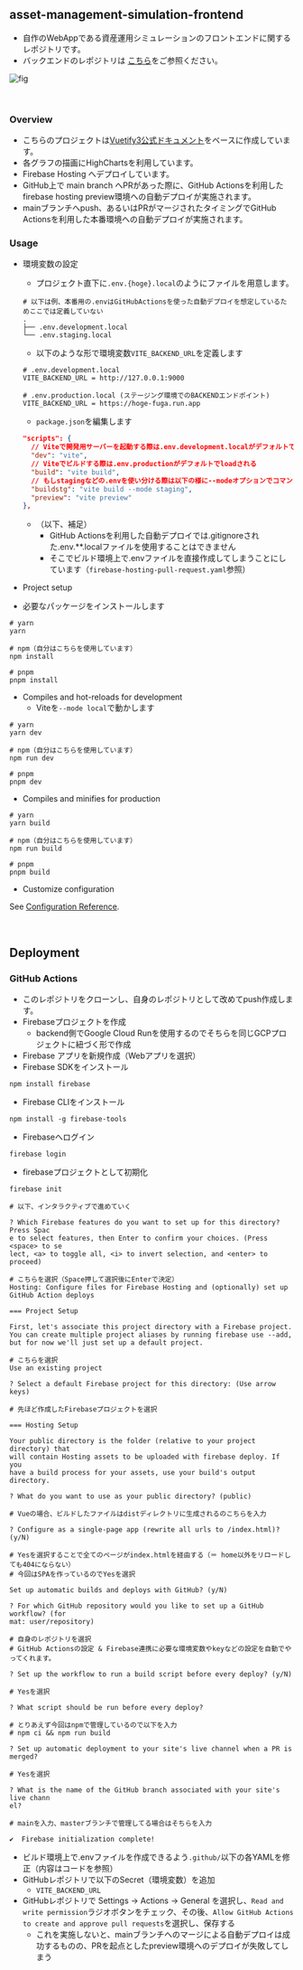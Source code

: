 ## asset-management-simulation-frontend

- 自作のWebAppである資産運用シミュレーションのフロントエンドに関するレポジトリです。
- バックエンドのレポジトリは [こちら](https://github.com/spider-man-tm/asset-management-simulation-backend)をご参照ください。

![fig](architect.png)

<br />

### Overview
- こちらのプロジェクトは[Vuetify3公式ドキュメント](https://vuetifyjs.com/en/getting-started/installation/)をベースに作成しています。
- 各グラフの描画にHighChartsを利用しています。
- Firebase Hosting へデプロイしています。
- GitHub上で main branch へPRがあった際に、GitHub Actionsを利用したfirebase hosting preview環境への自動デプロイが実施されます。
- mainブランチへpush、あるいはPRがマージされたタイミングでGitHub Actionsを利用した本番環境への自動デプロイが実施されます。

### Usage
- 環境変数の設定
  - プロジェクト直下に`.env.{hoge}.local`のようにファイルを用意します。
  ``` shell
  # 以下は例、本番用の.envはGitHubActionsを使った自動デプロイを想定しているためここでは定義していない
  .
  ├── .env.development.local
  └── .env.staging.local
  ```
  - 以下のような形で環境変数`VITE_BACKEND_URL`を定義します
  ``` shell
  # .env.development.local
  VITE_BACKEND_URL = http://127.0.0.1:9000
  ```
  ``` shell
  # .env.production.local (ステージング環境でのBACKENDエンドポイント)
  VITE_BACKEND_URL = https://hoge-fuga.run.app
  ```
  - `package.json`を編集します
  ``` json
  "scripts": {
    // Viteで開発用サーバーを起動する際は.env.development.localがデフォルトでloadされる
    "dev": "vite",
    // Viteでビルドする際は.env.productionがデフォルトでloadされる
    "build": "vite build",
    // もしstagingなどの.envを使い分ける際は以下の様に--modeオプションでコマンドを追加していく
    "buildstg": "vite build --mode staging",
    "preview": "vite preview"
  },
  ```
  - （以下、補足）
    - GitHub Actionsを利用した自動デプロイでは.gitignoreされた.env.**.localファイルを使用することはできません
    - そこでビルド環境上で.envファイルを直接作成してしまうことにしています（`firebase-hosting-pull-request.yaml`参照）

-  Project setup
  - 必要なパッケージをインストールします
```
# yarn
yarn

# npm（自分はこちらを使用しています）
npm install

# pnpm
pnpm install
```

- Compiles and hot-reloads for development
  - Viteを`--mode local`で動かします
```
# yarn
yarn dev

# npm（自分はこちらを使用しています）
npm run dev

# pnpm
pnpm dev
```

- Compiles and minifies for production
```
# yarn
yarn build

# npm（自分はこちらを使用しています）
npm run build

# pnpm
pnpm build
```

- Customize configuration

See [Configuration Reference](https://vitejs.dev/config/).

<br />

## Deployment

### GitHub Actions
- このレポジトリをクローンし、自身のレポジトリとして改めてpush作成します。
- Firebaseプロジェクトを作成
  - backend側でGoogle Cloud Runを使用するのでそちらを同じGCPプロジェクトに紐づく形で作成
- Firebase アプリを新規作成（Webアプリを選択）
- Firebase SDKをインストール
``` shell
npm install firebase
```
- Firebase CLIをインストール
``` shell
npm install -g firebase-tools
```
- Firebaseへログイン
``` shell
firebase login
```
- firebaseプロジェクトとして初期化
``` shell
firebase init
```

```
# 以下、インタラクティブで進めていく

? Which Firebase features do you want to set up for this directory? Press Spac
e to select features, then Enter to confirm your choices. (Press <space> to se
lect, <a> to toggle all, <i> to invert selection, and <enter> to proceed)

# こちらを選択（Space押して選択後にEnterで決定）
Hosting: Configure files for Firebase Hosting and (optionally) set up GitHub Action deploys

=== Project Setup

First, let's associate this project directory with a Firebase project.
You can create multiple project aliases by running firebase use --add,
but for now we'll just set up a default project.

# こちらを選択
Use an existing project

? Select a default Firebase project for this directory: (Use arrow keys)

# 先ほど作成したFirebaseプロジェクトを選択

=== Hosting Setup

Your public directory is the folder (relative to your project directory) that
will contain Hosting assets to be uploaded with firebase deploy. If you
have a build process for your assets, use your build's output directory.

? What do you want to use as your public directory? (public)

# Vueの場合、ビルドしたファイルはdistディレクトリに生成されるのこちらを入力

? Configure as a single-page app (rewrite all urls to /index.html)? (y/N)

# Yesを選択することで全てのページがindex.htmlを経由する（＝ home以外をリロードしても404にならない）
# 今回はSPAを作っているのでYesを選択

Set up automatic builds and deploys with GitHub? (y/N)

? For which GitHub repository would you like to set up a GitHub workflow? (for
mat: user/repository)

# 自身のレポジトリを選択
# GitHub Actionsの設定 & Firebase連携に必要な環境変数やkeyなどの設定を自動でやってくれます。

? Set up the workflow to run a build script before every deploy? (y/N)

# Yesを選択

? What script should be run before every deploy?

# とりあえず今回はnpmで管理しているので以下を入力
# npm ci && npm run build

? Set up automatic deployment to your site's live channel when a PR is merged?

# Yesを選択

? What is the name of the GitHub branch associated with your site's live chann
el?

# mainを入力、masterブランチで管理してる場合はそちらを入力

✔  Firebase initialization complete!
```

- ビルド環境上で.envファイルを作成できるよう`.github/`以下の各YAMLを修正（内容はコードを参照）
- GitHubレポジトリで以下のSecret（環境変数）を追加
  - `VITE_BACKEND_URL`
- GitHubレポジトリで Settings → Actions → General を選択し、`Read and write permission`ラジオボタンをチェック、その後、`Allow GitHub Actions to create and approve pull requests`を選択し、保存する
  - これを実施しないと、mainブランチへのマージによる自動デプロイは成功するものの、PRを起点としたpreview環境へのデプロイが失敗してしまう
